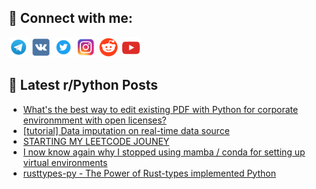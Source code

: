 ## 🔎 Connect with me:
[<img src="https://github.com/bullbesh/bullbesh/blob/main/images/Telegram.png" width="32" height="32" />](https://t.me/bullbesh)
[<img src="https://github.com/bullbesh/bullbesh/blob/main/images/VK.png" width="32" height="32" />](https://vk.com/bullbesh)
[<img src="https://github.com/bullbesh/bullbesh/blob/main/images/Twitter.png" width="32" height="32" />](https://twitter.com/bullbesh1)
[<img src="https://github.com/bullbesh/bullbesh/blob/main/images/Instagram.png" width="32" height="32" />](https://www.instagram.com/bullbesh)
[<img src="https://github.com/bullbesh/bullbesh/blob/main/images/Reddit.png" width="32" height="32" />](https://www.reddit.com/user/bullbesh)
[<img src="https://github.com/bullbesh/bullbesh/blob/main/images/YouTube.png" width="32" height="32" />](https://www.youtube.com/channel/UCtfjRs6uzgq5mfm8S06WTcg)

## 📕 Latest r/Python Posts
<!-- BLOG-POST-LIST:START -->
- [What&#39;s the best way to edit existing PDF with Python for corporate environmment with open licenses?](https://www.reddit.com/r/Python/comments/1camfvi/whats_the_best_way_to_edit_existing_pdf_with/)
- [[tutorial] Data imputation on real-time data source](https://www.reddit.com/r/Python/comments/1cakgj6/tutorial_data_imputation_on_realtime_data_source/)
- [STARTING MY LEETCODE JOUNEY](https://www.reddit.com/r/Python/comments/1cai9ub/starting_my_leetcode_jouney/)
- [I now know again why I stopped using mamba / conda for setting up virtual environments](https://www.reddit.com/r/Python/comments/1caflkr/i_now_know_again_why_i_stopped_using_mamba_conda/)
- [rusttypes-py - The Power of Rust-types implemented Python](https://www.reddit.com/r/Python/comments/1cacs35/rusttypespy_the_power_of_rusttypes_implemented/)
<!-- BLOG-POST-LIST:END -->
